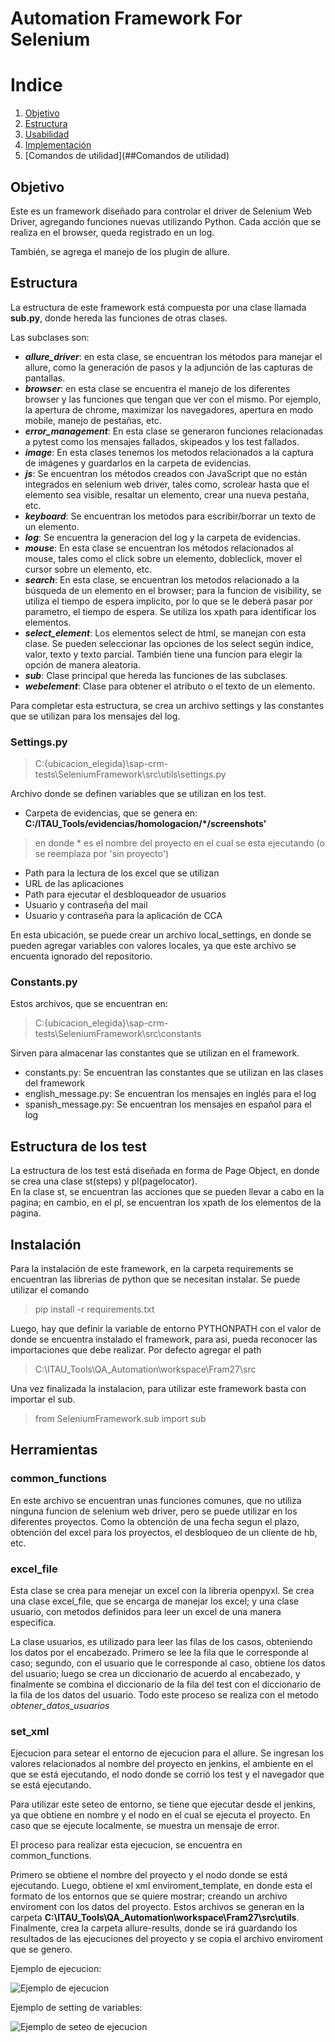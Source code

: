 # Automation Framework For Selenium
# Indice

1. [Objetivo](##Objetivo)
2. [Estructura](##Estructura)
3. [Usabilidad](##Usabilidad)
4. [Implementación](##Implementación)
5. [Comandos de utilidad](##Comandos de utilidad)


## Objetivo

Este es un framework diseñado para controlar el driver de Selenium Web Driver,
agregando funciones nuevas utilizando Python. Cada acción que se realiza
en el browser, queda registrado en un log.

También, se agrega el manejo de los plugin de allure.

## Estructura

La estructura de este framework está compuesta por una clase llamada
**sub.py**, donde hereda las funciones de otras clases.

Las subclases son:
- ***allure_driver***: en esta clase, se encuentran los métodos para manejar el
allure, como la generación de pasos y la adjunción de las capturas de pantallas.
- ***browser***: en esta clase se encuentra el manejo de los diferentes browser y las
funciones que tengan que ver con el mismo. Por ejemplo, la apertura de chrome, 
maximizar los navegadores, apertura en modo mobile, manejo de pestañas, etc.
- ***error_management***: En esta clase se generaron funciones relacionadas a pytest
como los mensajes fallados, skipeados y los test fallados.
- ***image***: En esta clases tenemos los metodos relacionados a la captura de 
imágenes y guardarlos en la carpeta de evidencias.
- ***js***: Se encuentran los métodos creados con JavaScript que no están integrados
en selenium web driver, tales como, scrolear hasta que el elemento sea visible,
resaltar un elemento, crear una nueva pestaña, etc.
- ***keyboard***: Se encuentran los metodos para escribir/borrar un texto de un
elemento.
- ***log***: Se encuentra la generacion del log y la carpeta de evidencias.
- ***mouse***: En esta clase se encuentran los métodos relacionados al mouse, tales 
como el click sobre un elemento, dobleclick, mover el cursor sobre un elemento,
etc.
- ***search***: En esta clase, se encuentran los metodos relacionado a la búsqueda de
un elemento en el browser; para la funcion de visibility, se utiliza el tiempo
de espera implicito, por lo que se le deberá pasar por parametro, el tiempo de
espera. Se utiliza los xpath para identificar los elementos.
- ***select_element***: Los elementos select de html, se manejan con esta clase. Se 
pueden seleccionar las opciones de los select según indice, valor, texto y texto
parcial. También tiene una funcion para elegir la opción de manera aleatoria.
- ***sub***: Clase principal que hereda las funciones de las subclases.
- ***webelement***: Clase para obtener el atributo o el texto de un elemento.

Para completar esta estructura, se crea un archivo settings y las constantes
que se utilizan para los mensajes del log.

### Settings.py
> C:\{ubicacion_elegida}\sap-crm-tests\SeleniumFramework\src\utils\settings.py

Archivo donde se definen variables que se utilizan en los test.
- Carpeta de evidencias, que se genera en: **C:/ITAU_Tools/evidencias/homologacion/\*/screenshots'** <br> 
> en donde * es el
> nombre del proyecto en el cual se esta ejecutando (o se reemplaza por 'sin
> proyecto')
- Path para la lectura de los excel que se utilizan
- URL de las aplicaciones
- Path para ejecutar el desbloqueador de usuarios
- Usuario y contraseña del mail
- Usuario y contraseña para la aplicación de CCA

En esta ubicación, se puede crear un archivo local_settings, en donde se pueden
agregar variables con valores locales, ya que este archivo se encuenta ignorado
del repositorio.

### Constants.py
Estos archivos, que se encuentran en: 
> C:\{ubicacion_elegida}\sap-crm-tests\SeleniumFramework\src\constants

Sirven para almacenar las
constantes que se utilizan en el framework.
- constants.py: Se encuentran las constantes que se utilizan en las clases
del framework
- english_message.py: Se encuentran los mensajes en inglés para el log
- spanish_message.py: Se encuentran los mensajes en español para el log

## Estructura de los test
La estructura de los test está diseñada en forma de Page Object, en donde
se crea una clase st(steps) y pl(pagelocator).<br>
En la clase st, se encuentran las acciones que se pueden llevar a cabo en la
pagina; en cambio, en el pl, se encuentran los xpath de los elementos de la 
pagina.

## Instalación
Para la instalación de este framework, en la carpeta requirements se encuentran
las librerias de python que se necesitan instalar. Se puede utilizar el comando
> pip install -r requirements.txt

Luego, hay que definir la variable de entorno PYTHONPATH con el valor de 
donde se encuentra instalado el framework, para asi, pueda reconocer
las importaciones que debe realizar. Por defecto agregar el path
> C:\ITAU_Tools\QA_Automation\workspace\Fram27\src

Una vez finalizada la instalacion, para utilizar este framework basta con 
importar el sub.
> from SeleniumFramework.sub import sub

## Herramientas

### common_functions
En este archivo se encuentran unas funciones comunes, que no utiliza ninguna 
funcion de selenium web driver, pero se puede utilizar en los diferentes 
proyectos. Como la obtención de una fecha segun el plazo, obtención del 
excel para los proyectos, el desbloqueo de un cliente de hb, etc.

### excel_file
Esta clase se crea para menejar un excel con la libreria openpyxl. Se crea 
una clase excel_file, que se encarga de manejar los excel; y una clase usuario,
con metodos definidos para leer un excel de una manera especifica.

La clase usuarios, es utilizado para leer las filas de los casos, obteniendo
los datos por el encabezado. Primero se lee la fila que le corresponde al caso;
segundo, con el usuario que le corresponde al caso, obtiene los datos del
usuario; luego se crea un diccionario de acuerdo al encabezado, y finalmente se
combina el diccionario de la fila del test con el diccionario de la fila de los
datos del usuario. Todo este proceso se realiza con el metodo 
*obtener_datos_usuarios*

### set_xml

Ejecucion para setear el entorno de ejecucion para el allure. Se ingresan los
valores relacionados al nombre del proyecto en jenkins, el ambiente en el que
se está ejecutando, el nodo donde se corrió los test y el navegador que se
está ejecutando. 

Para utilizar este seteo de entorno, se tiene que ejecutar desde el jenkins,
ya que obtiene en nombre y el nodo en el cual se ejecuta el proyecto. En caso
que se ejecute localmente, se muestra un mensaje de error.

El proceso para realizar esta ejecucion, se encuentra en common_functions. <br>

Primero se obtiene el nombre del proyecto y el nodo donde se está ejecutando.
Luego, obtiene el xml enviroment_template, en donde esta el formato de los
entornos que se quiere mostrar; creando un archivo enviroment con los datos
del proyecto. Estos archivos se generan en la carpeta **C:\ITAU_Tools\QA_Automation\workspace\Fram27\src\utils**.
Finalmente, crea la carpeta allure-results, donde se irá guardando los
resultados de las ejecuciones del proyecto y se copia el archivo enviroment
que se genero.

Ejemplo de ejecucion:

![Ejemplo de ejecucion](../img/enviroment.png)

Ejemplo de setting de variables:

![Ejemplo de seteo de ejecucion](../img/enviroment_xml.png)